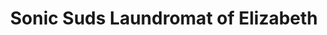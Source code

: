 ---
title: "Sonic Suds Laundromat of Elizabeth"
url: /elizabeth/sonic-suds-laundromat-of-elizabeth/
shop: laundry
---